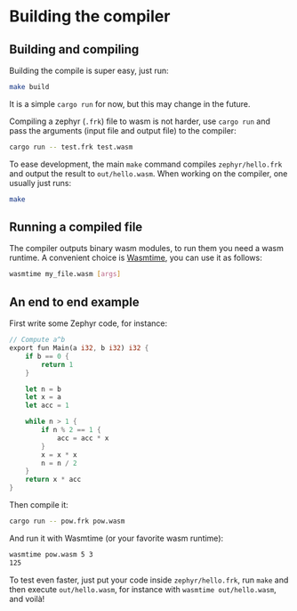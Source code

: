# Building the compiler

## Building and compiling

Building the compile is super easy, just run:

```bash
make build
```

It is a simple `cargo run` for now, but this may change in the future.

Compiling a zephyr (`.frk`) file to wasm is not harder, use `cargo run` and pass the arguments (input file and output file) to the compiler:

```bash
cargo run -- test.frk test.wasm
```

To ease development, the main `make` command compiles `zephyr/hello.frk` and output the result to `out/hello.wasm`. When working on the compiler, one usually just runs:

```bash
make
```

## Running a compiled file

The compiler outputs binary wasm modules, to run them you need a wasm runtime. A convenient choice is [Wasmtime](https://github.com/bytecodealliance/wasmtime), you can use it as follows:

```bash
wasmtime my_file.wasm [args]
```

## An end to end example

First write some Zephyr code, for instance:

```rust
// Compute a^b
export fun Main(a i32, b i32) i32 {
    if b == 0 {
        return 1
    }

    let n = b
    let x = a
    let acc = 1

    while n > 1 {
        if n % 2 == 1 {
            acc = acc * x
        }
        x = x * x
        n = n / 2
    }
    return x * acc
}
```

Then compile it:

```bash
cargo run -- pow.frk pow.wasm
```

And run it with Wasmtime (or your favorite wasm runtime):

```bash
wasmtime pow.wasm 5 3
125
```

To test even faster, just put your code inside `zephyr/hello.frk`, run `make` and then execute `out/hello.wasm`, for instance with `wasmtime out/hello.wasm`, and voilà!
